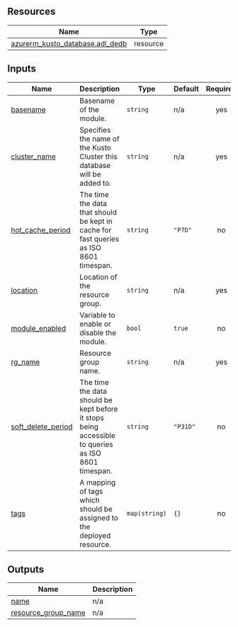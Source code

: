 <!-- BEGIN_TF_DOCS -->
## Resources

| Name | Type |
|------|------|
| [azurerm_kusto_database.adl_dedb](https://registry.terraform.io/providers/hashicorp/azurerm/latest/docs/resources/kusto_database) | resource |

## Inputs

| Name | Description | Type | Default | Required |
|------|-------------|------|---------|:--------:|
| <a name="input_basename"></a> [basename](#input\_basename) | Basename of the module. | `string` | n/a | yes |
| <a name="input_cluster_name"></a> [cluster\_name](#input\_cluster\_name) | Specifies the name of the Kusto Cluster this database will be added to. | `string` | n/a | yes |
| <a name="input_hot_cache_period"></a> [hot\_cache\_period](#input\_hot\_cache\_period) | The time the data that should be kept in cache for fast queries as ISO 8601 timespan. | `string` | `"P7D"` | no |
| <a name="input_location"></a> [location](#input\_location) | Location of the resource group. | `string` | n/a | yes |
| <a name="input_module_enabled"></a> [module\_enabled](#input\_module\_enabled) | Variable to enable or disable the module. | `bool` | `true` | no |
| <a name="input_rg_name"></a> [rg\_name](#input\_rg\_name) | Resource group name. | `string` | n/a | yes |
| <a name="input_soft_delete_period"></a> [soft\_delete\_period](#input\_soft\_delete\_period) | The time the data should be kept before it stops being accessible to queries as ISO 8601 timespan. | `string` | `"P31D"` | no |
| <a name="input_tags"></a> [tags](#input\_tags) | A mapping of tags which should be assigned to the deployed resource. | `map(string)` | `{}` | no |

## Outputs

| Name | Description |
|------|-------------|
| <a name="output_name"></a> [name](#output\_name) | n/a |
| <a name="output_resource_group_name"></a> [resource\_group\_name](#output\_resource\_group\_name) | n/a |
<!-- END_TF_DOCS -->